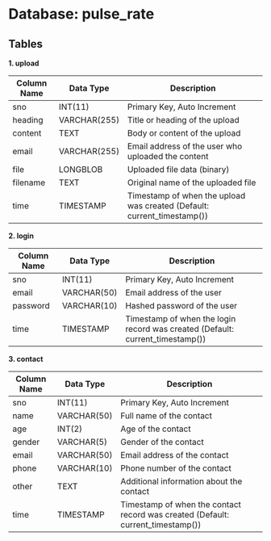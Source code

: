 # Database: pulse_rate

## Tables

**1. upload**

| Column Name          | Data Type   | Description                                                                                                  |
|----------------------|-------------|-----------------------------------------------------------------------------------------------------------|
| sno                  | INT(11)     | Primary Key, Auto Increment                                                                              |
| heading              | VARCHAR(255)| Title or heading of the upload                                                                       |
| content              | TEXT        | Body or content of the upload                                                                          |
| email                | VARCHAR(255)| Email address of the user who uploaded the content                                                    |
| file                 | LONGBLOB    | Uploaded file data (binary)                                                                           |
| filename             | TEXT        | Original name of the uploaded file                                                                    |
| time                 | TIMESTAMP   | Timestamp of when the upload was created (Default: current_timestamp())                               |

**2. login**

| Column Name          | Data Type   | Description                                                                                                  |
|----------------------|-------------|-----------------------------------------------------------------------------------------------------------|
| sno                  | INT(11)     | Primary Key, Auto Increment                                                                              |
| email                | VARCHAR(50) | Email address of the user                                                                              |
| password             | VARCHAR(10) | Hashed password of the user                                                                          |
| time                 | TIMESTAMP   | Timestamp of when the login record was created (Default: current_timestamp())                               |

**3. contact**

| Column Name          | Data Type   | Description                                                                                                  |
|----------------------|-------------|-----------------------------------------------------------------------------------------------------------|
| sno                  | INT(11)     | Primary Key, Auto Increment                                                                              |
| name                 | VARCHAR(50) | Full name of the contact                                                                              |
| age                  | INT(2)      | Age of the contact                                                                                      |
| gender               | VARCHAR(5)  | Gender of the contact                                                                                  |
| email                | VARCHAR(50) | Email address of the contact                                                                              |
| phone                | VARCHAR(10) | Phone number of the contact                                                                          |
| other                | TEXT        | Additional information about the contact                                                                |
| time                 | TIMESTAMP   | Timestamp of when the contact record was created (Default: current_timestamp())                               |

